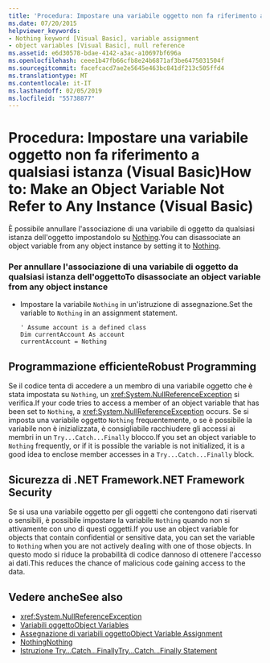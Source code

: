 ```yaml
---
title: 'Procedura: Impostare una variabile oggetto non fa riferimento a qualsiasi istanza (Visual Basic)'
ms.date: 07/20/2015
helpviewer_keywords:
- Nothing keyword [Visual Basic], variable assignment
- object variables [Visual Basic], null reference
ms.assetid: e6d30578-bdae-4142-a3ac-a10697bf696a
ms.openlocfilehash: ceee1b47fb66cfb8e24b6871af3be6475031504f
ms.sourcegitcommit: facefcacd7ae2e5645e463bc841df213c505ffd4
ms.translationtype: MT
ms.contentlocale: it-IT
ms.lasthandoff: 02/05/2019
ms.locfileid: "55738877"
---
```

# <a name="how-to-make-an-object-variable-not-refer-to-any-instance-visual-basic"></a><span data-ttu-id="33329-102">Procedura: Impostare una variabile oggetto non fa riferimento a qualsiasi istanza (Visual Basic)</span><span class="sxs-lookup"><span data-stu-id="33329-102">How to: Make an Object Variable Not Refer to Any Instance (Visual Basic)</span></span>
<span data-ttu-id="33329-103">È possibile annullare l'associazione di una variabile di oggetto da qualsiasi istanza dell'oggetto impostandolo su [Nothing](../../../../visual-basic/language-reference/nothing.md).</span><span class="sxs-lookup"><span data-stu-id="33329-103">You can disassociate an object variable from any object instance by setting it to [Nothing](../../../../visual-basic/language-reference/nothing.md).</span></span>  
  
### <a name="to-disassociate-an-object-variable-from-any-object-instance"></a><span data-ttu-id="33329-104">Per annullare l'associazione di una variabile di oggetto da qualsiasi istanza dell'oggetto</span><span class="sxs-lookup"><span data-stu-id="33329-104">To disassociate an object variable from any object instance</span></span>  
  
-   <span data-ttu-id="33329-105">Impostare la variabile `Nothing` in un'istruzione di assegnazione.</span><span class="sxs-lookup"><span data-stu-id="33329-105">Set the variable to `Nothing` in an assignment statement.</span></span>  
  
    ```  
    ' Assume account is a defined class  
    Dim currentAccount As account  
    currentAccount = Nothing  
    ```  
  
## <a name="robust-programming"></a><span data-ttu-id="33329-106">Programmazione efficiente</span><span class="sxs-lookup"><span data-stu-id="33329-106">Robust Programming</span></span>  
 <span data-ttu-id="33329-107">Se il codice tenta di accedere a un membro di una variabile oggetto che è stata impostata su `Nothing`, un <xref:System.NullReferenceException> si verifica.</span><span class="sxs-lookup"><span data-stu-id="33329-107">If your code tries to access a member of an object variable that has been set to `Nothing`, a <xref:System.NullReferenceException> occurs.</span></span> <span data-ttu-id="33329-108">Se si imposta una variabile oggetto `Nothing` frequentemente, o se è possibile la variabile non è inizializzata, è consigliabile racchiudere gli accessi ai membri in un `Try...Catch...Finally` blocco.</span><span class="sxs-lookup"><span data-stu-id="33329-108">If you set an object variable to `Nothing` frequently, or if it is possible the variable is not initialized, it is a good idea to enclose member accesses in a `Try...Catch...Finally` block.</span></span>  
  
## <a name="net-framework-security"></a><span data-ttu-id="33329-109">Sicurezza di .NET Framework</span><span class="sxs-lookup"><span data-stu-id="33329-109">.NET Framework Security</span></span>  
 <span data-ttu-id="33329-110">Se si usa una variabile oggetto per gli oggetti che contengono dati riservati o sensibili, è possibile impostare la variabile `Nothing` quando non si attivamente con uno di questi oggetti.</span><span class="sxs-lookup"><span data-stu-id="33329-110">If you use an object variable for objects that contain confidential or sensitive data, you can set the variable to `Nothing` when you are not actively dealing with one of those objects.</span></span> <span data-ttu-id="33329-111">In questo modo si riduce la probabilità di codice dannoso di ottenere l'accesso ai dati.</span><span class="sxs-lookup"><span data-stu-id="33329-111">This reduces the chance of malicious code gaining access to the data.</span></span>  
  
## <a name="see-also"></a><span data-ttu-id="33329-112">Vedere anche</span><span class="sxs-lookup"><span data-stu-id="33329-112">See also</span></span>
- <xref:System.NullReferenceException>
- [<span data-ttu-id="33329-113">Variabili oggetto</span><span class="sxs-lookup"><span data-stu-id="33329-113">Object Variables</span></span>](../../../../visual-basic/programming-guide/language-features/variables/object-variables.md)
- [<span data-ttu-id="33329-114">Assegnazione di variabili oggetto</span><span class="sxs-lookup"><span data-stu-id="33329-114">Object Variable Assignment</span></span>](../../../../visual-basic/programming-guide/language-features/variables/object-variable-assignment.md)
- [<span data-ttu-id="33329-115">Nothing</span><span class="sxs-lookup"><span data-stu-id="33329-115">Nothing</span></span>](../../../../visual-basic/language-reference/nothing.md)
- [<span data-ttu-id="33329-116">Istruzione Try...Catch...Finally</span><span class="sxs-lookup"><span data-stu-id="33329-116">Try...Catch...Finally Statement</span></span>](../../../../visual-basic/language-reference/statements/try-catch-finally-statement.md)
